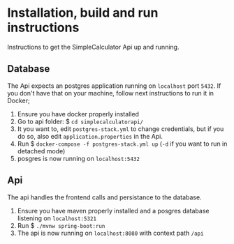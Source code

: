 # Installation, build and run instructions
Instructions to get the SimpleCalculator Api up and running.

## Database
The Api expects an postgres application running on `localhost` port `5432`. If you don't have that on your machine, follow next instructions to run it in Docker;
1. Ensure you have docker properly installed
2. Go to api folder: $ `cd simplecalculatorapi/`
3. It you want to, edit `postgres-stack.yml` to change credentials, but if you do so, also edit `application.properties` in the Api.
4. Run $ `docker-compose -f postgres-stack.yml up` (`-d` if you want to run in detached mode)
5. posgres is now running on `localhost:5432`

## Api
The api handles the frontend calls and persistance to the database. 
1. Ensure you have maven properly installed and a posgres database listening on `localhost:5321`
2. Run $ `./mvnw spring-boot:run` 
3. The api is now running on `localhost:8080` with context path `/api`
